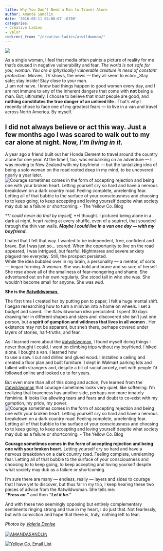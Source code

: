 ```yaml
---
title: Why You Don't Need a Man to Travel Alone
author: Amanda Sandlin
date: '2016-08-11 04:00:07 -0700'
categories:
- Creative Ladies
- Valor
redirect_from: "/creative-ladies/atwildwoman/"
---
```


[![](http://yellowconference.com/wp-content/uploads/2016/08/YOU-DONT-NEED-A-MAN-BLOG-IMAGE-final.jpg)](http://yellowconference.com/wp-content/uploads/2016/08/YOU-DONT-NEED-A-MAN-BLOG-IMAGE-final.jpg)

As a single woman, I feel that media often paints a picture of reality for me that’s doused in negative vulnerability and fear. _The world is not safe for you, woman._ _You are a (physically) vulnerable creature in need of constant protection._ Movies, TV shows, the news — they all seem to echo: _Stay safe; stay inside! Stay close to your man.[  
](http://yellowconference.com/wp-content/uploads/2016/08/ValerieDenisePhotos-70.jpg)_I am not naive. I know bad things happen to good women every day, and I am not immune to any of the inherent dangers that come with **not** being a man. But, ultimately, I choose to believe that _most_ people are good, and **nothing constitutes the true danger of an unlived life** . That’s why I recently chose to face one of my greatest fears — to live in a van and travel across North America. By myself.

## I did not always believe or act this way. Just a few months ago I was scared to walk out to my car alone at night. Now, _I’m living in it._

A year ago a friend built out her Honda Element to travel around the country alone for one year. At the time I, too, was embarking on an adventure — I was moving to New Zealand with my boyfriend — but the tantalizing idea of being a solo woman on the road rooted deep in my mind, to be uncovered nearly a year later.![Courage sometimes comes in the form of accepting rejection and being one with your broken heart. Letting yourself cry so hard and have a nervous breakdown on a dark country road. Feeling complete, unrelenting fear. Letting all of that bubble to the surface of your consciousness and choosing to to keep going, to keep accepting and loving yourself despite what society may dub as a failure or shortcoming. - The Yellow Co. Blog](http://yellowconference.com/wp-content/uploads/2016/08/ValerieDenisePhotos-70.jpg)

**_I could never do that by myself,_ **I thought. I pictured being alone in a dark at night, heart racing at every shuffle, even of a squirrel, that sounded through the thin van walls. **_Maybe I could live in a van one day — with my boyfriend._**

I hated that I felt that way. I wanted to be independent, free, confident and brave. But I was just so… scared. When the opportunity to live on the road appeared, I was intrigued, but fearful. Nightmares and severe anxiety plagued me everyday. Still, the prospect persisted.[  
](http://yellowconference.com/wp-content/uploads/2016/08/ValerieDenisePhotos-69.jpg)While the idea bubbled over in my brain, a personality — a mentor, of sorts — began forming. A woman. She was bold and brave and so sure of herself. She rose above all of the smallness of fear-mongering and shame. She adventured out on her own regularly. She stood tall in who she was. She wouldn’t become small for anyone. She was _wild._

**She is the [#atwildwoman.](http://www.amandasandlin.com/prints/)**

The first time I created her by putting pen to paper, I felt a huge mental shift. I began researching how to turn a minivan into a home on wheels. I set a budget and saved. The #atwildwoman idea percolated. I spent 30 days drawing her in different shapes and sizes and  discovered she isn’t just one person, but **a spirit of gumption and wildness that lives in all women** . Her existence may not be apparent, but she’s there, perhaps covered under layers of stories, half-truths, and fear.

As I learned more about the [#atwildwoman](http://www.amandasandlin.com/prints/), I found myself doing things I never thought I could. I went on climbing trips without my boyfriend. I hiked alone. I bought a van. I learned how  
to use a saw. I cut and drilled and glued wood. I installed a ceiling and created a floor plan and built furniture. I slept in Walmart parking lots and talked with strangers and, despite a bit of social anxiety, met with people I’d followed online and looked up to for years.

But even more than all of this doing and action, I’ve learned from the [#atwildwoman](http://www.amandasandlin.com/prints/) that courage sometimes looks very quiet, like softening. I’m realizing that braveness has another side, perhaps one more innately feminine. It looks like allowing tears and fears and doubt to co-exist with my gumption, my pride, my power.![Courage sometimes comes in the form of accepting rejection and being one with your broken heart. Letting yourself cry so hard and have a nervous breakdown on a dark country road. Feeling complete, unrelenting fear. Letting all of that bubble to the surface of your consciousness and choosing to to keep going, to keep accepting and loving yourself despite what society may dub as a failure or shortcoming. - The Yellow Co. Blog](http://yellowconference.com/wp-content/uploads/2016/08/ValerieDenisePhotos-69.jpg)

**Courage sometimes comes in the form of accepting rejection and being one with your broken heart.** Letting yourself cry so hard and have a nervous breakdown on a dark country road. Feeling complete, unrelenting fear. Letting all of that bubble to the surface of your consciousness and choosing to to keep going, to keep accepting and loving yourself despite what society may dub as a failure or shortcoming.

I’m sure there are many — endless, really — layers and sides to courage that I have yet to discover, but thus far in my trip, I keep hearing these two pieces of advice from the #atwildwoman. She tells me:  
**_“Press on.”_** and then **_“Let it be.”_**

And with these two seemingly opposing but entirely complementary sentiments ringing strong and true in my heart, I do just that. Not fearlessly, but with conviction and hope that there is, truly, nothing left to fear.

_Photos by [Valerie Denise](http://www.valeriedenisephotos.com/)_[  
](http://yellowconference.com/wp-content/uploads/2016/07/EMAIL-LIST.jpg)[  
](http://yellowconference.com/wp-content/uploads/2016/01/AmandaSadlin.jpg)[![AMANDASANDLIN](http://yellowconference.com/wp-content/uploads/2016/08/AMANDASANDLIN.jpg)](http://www.amandasandlin.com/)

[![Yellow Co. Email List](http://yellowconference.com/wp-content/uploads/2016/07/EMAIL-LIST.jpg)](http://yellowconference.us3.list-manage2.com/subscribe?u=3f8e45f74e0653e404965e2ef&id=7cb1ced4ff)
